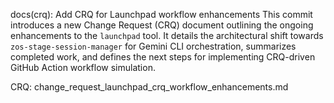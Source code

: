 docs(crq): Add CRQ for Launchpad workflow enhancements
This commit introduces a new Change Request (CRQ) document outlining the ongoing enhancements to the `launchpad` tool. It details the architectural shift towards `zos-stage-session-manager` for Gemini CLI orchestration, summarizes completed work, and defines the next steps for implementing CRQ-driven GitHub Action workflow simulation.

CRQ: change_request_launchpad_crq_workflow_enhancements.md
